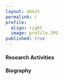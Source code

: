 ```yaml
---
layout: about
permalink: /
profile:
  align: right
  image: profile.JPG
published: true
---
```


#### Research Activities
<!-- As enhanced devices at the edge of the network exploit artificial intelligence, even novel computing challenges are raised. In my current research agenda, I investigate all aspects related to distributed intelligent systems for supporting cities and communities, with a strong focus on optimizing decentralized and self-organized infrastructures. My research finds application in several domains, among which smart city, mobility, healthcare, and cultural heritage. -->

#### Biography
<!-- I am an assistant professor in the <a href="https://fcrlab.unime.it/">Future Computing Research Laboratory</a> at the Department of Mathematics, Computer Science, Physics and Hearth Sciences of the <a href="https://international.unime.it/">University of Messina</a>. I was research fellow in the same university and I earned my Ph.D. in the Department of Engineering at <a href="https://www.unirc.it/en/">University of Reggio Calabria</a> in May 2020 under the supervision of <a href="https://www.scopus.com/authid/detail.uri?authorId=12645423500">Massimo Villari</a>.

I led activities related to the technical area for the EU project "FLIWARE" and the Italian FISR "Re-functionalization of the Contemporary". From 2018 to 2020, I worked as software developer of <a href="https://humanizing.com/en/">Humanizing Technologies GmbH</a> in Vienna, one of the most appreciated suppliers of non-industrial robots and robot software worldwide. From 2020, I am an <a href="https://www.credly.com/badges/44cecf40-460e-4730-aa49-79733224134e/public_url">AWS Certified Cloud Practitioner</a>. From 2021, I am authorized to practice as Information Engineer (Italy, Section A).

I have been teacher of several subjects, among which Computer Networks and Algorithms, and teacher's guide of Bio-Inspired Artificial Intelligence. I am reviewer of respected Springer, IEEE and Elsevier Journals, member of the <a href="http://www.ifiptc12.org/component/tags/tag/41-wg-12-9">IFIP Working Group 12.9 about Computational Intelligence</a>, co-chairs of IEEE Workshops (<a href="https://fcrlab.unime.it/calls/distinsys2022">DistInSys</a>, <a href="https://fcrlab.unime.it/calls/mriche2021">MrICHE</a>, and <a href="https://www.ai4health.icar.cnr.it/">AI4Health</a>) and co-author of more than 30 manuscripts. -->